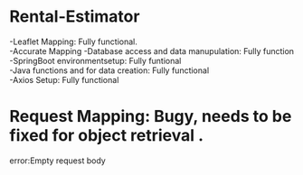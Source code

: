 # Rental-Estimator
-Leaflet Mapping: Fully functional.  
-Accurate Mapping
-Database access and data manupulation: Fully function    
-SpringBoot environmentsetup: Fully funtional  
-Java functions and for data creation: Fully functional  
-Axios Setup: Fully functional  
# Request Mapping: Bugy, needs to be fixed for object retrieval \. 
error:Empty request body
